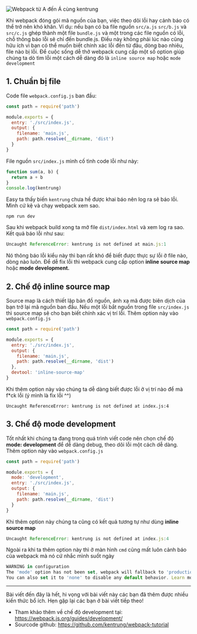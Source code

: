 ![Webpack từ A đến Á cùng kentrung](https://images.viblo.asia/2090b88e-6ec0-49fe-b677-65e927fafc2e.png) 

Khi webpack đóng gói mã nguồn của bạn, việc theo dõi lỗi hay cảnh báo có thể trở nên khó khăn. Ví dụ: nếu bạn có ba file nguồn `src/a.js` `src/b.js` và `src/c.js` ghép thành một file `bundle.js` và một trong các file nguồn có lỗi, chỗ thông báo lỗi sẽ chỉ đến bundle.js. Điều này không phải lúc nào cũng hữu ích vì bạn có thể muốn biết chính xác lỗi đến từ đâu, dòng bao nhiêu, file nào bị lỗi. Để cuộc sống dễ thở webpack cung cấp một số option giúp chúng ta dò tìm lỗi một cách dễ dàng đó là `inline source map` hoặc `mode development`

## 1. Chuẩn bị file
Code file `webpack.config.js` ban đầu:
```javascript
const path = require('path')

module.exports = {
  entry: './src/index.js',
  output: {
    filename: 'main.js',
    path: path.resolve(__dirname, 'dist')
  }
}
```
File nguồn `src/index.js` mình cố tình code lỗi như này:
```js
function sum(a, b) {
  return a + b
}
console.log(kentrung)
```
Easy ta thấy biến `kentrung` chưa hề được khai báo nên log ra sẽ báo lỗi. Mình cứ kệ và chạy webpack xem sao. 
```
npm run dev
```
Sau khi webpack build xong ta mở file `dist/index.html` và xem log ra sao. Kết quả báo lỗi như sau:
```js
Uncaught ReferenceError: kentrung is not defined at main.js:1
```
Nó thông báo lỗi kiểu này thì bạn rất khó để biết được thực sự lỗi ở file nào, dòng nào luôn. Để dễ fix lỗi thì webpack cung cấp option **inline source map** hoặc **mode development.**

## 2. Chế độ inline source map
Source map là cách thiết lập bản đồ nguồn, ánh xạ mã được biên dịch của bạn trở lại mã nguồn ban đầu. Nếu một lỗi bắt nguồn trong file `src/index.js` thì source map sẽ cho bạn biết chính xác vị trí lỗi. Thêm option này vào `webpack.config.js`
```javascript
const path = require('path')

module.exports = {
  entry: './src/index.js',
  output: {
    filename: 'main.js',
    path: path.resolve(__dirname, 'dist')
  },
  devtool: 'inline-source-map'
}
```

Khi thêm option này vào chúng ta dễ dàng biết được lỗi ở vị trí nào để mà f*ck lỗi (ý mình là fix lỗi ^^)
```
Uncaught ReferenceError: kentrung is not defined at index.js:4 
```

## 3. Chế độ mode development
Tốt nhất khi chúng ta đang trong quá trình viết code nên chọn chế độ **mode: development** để dễ dàng debug, theo dõi lỗi một cách dễ dàng. Thêm option này vào `webpack.config.js`
```javascript
const path = require('path')

module.exports = {
  mode: 'development',
  entry: './src/index.js',
  output: {
    filename: 'main.js',
    path: path.resolve(__dirname, 'dist')
  }
}
```
Khi thêm option này chúng ta cũng có kết quả tương tự như dùng **inline source map**
```javascript
Uncaught ReferenceError: kentrung is not defined at index.js:4 
```
Ngoài ra khi ta thêm option này thì ở màn hình `cmd` cũng mất luôn cảnh báo của webpack mà nó cứ nhắc mình suốt ngày
```javascript
WARNING in configuration
The 'mode' option has not been set, webpack will fallback to 'production' for this value. Set 'mode' option to 'development' or 'production' to enable defaults for each environment.
You can also set it to 'none' to disable any default behavior. Learn more: https://webpack.js.org/configuration/mode/
```

-----

Bài viết đến đây là hết, hi vọng với bài viết này các bạn đã thêm được nhiều kiến thức bổ ích. Hẹn gặp lại các bạn ở bài viết tiếp theo!

* Tham khảo thêm về chế độ development tại: https://webpack.js.org/guides/development/
* Sourcode github: https://github.com/kentrung/webpack-tutorial